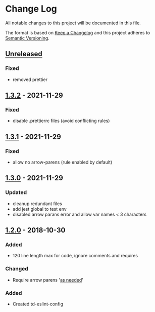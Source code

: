 # Change Log
All notable changes to this project will be documented in this file.

The format is based on [Keep a Changelog](http://keepachangelog.com/)
and this project adheres to [Semantic Versioning](http://semver.org/).

## [Unreleased][]
### Fixed
- removed prettier

## [1.3.2][] - 2021-11-29
### Fixed
- disable .prettierrc files (avoid conflicting rules)

## [1.3.1][] - 2021-11-29
### Fixed
- allow no arrow-parens (rule enabled by default)

## [1.3.0][] - 2021-11-29
### Updated
- cleanup redundant files
- add jest global to test env
- disabled arrow parans error and allow var names < 3 characters

## [1.2.0][] - 2018-10-30
### Added
- 120 line length max for code, ignore comments and requires

### Changed
- Require arrow parens '[as needed](https://github.com/airbnb/javascript#arrows--one-arg-parens)'

### Added
- Created td-eslint-config


[Unreleased]: https://github.com/tomdaniels/td-eslint-config/compare/v1.3.2...HEAD
[1.3.2]: https://github.com/tomdaniels/td-eslint-config/compare/v1.3.1...v1.3.2
[1.3.1]: https://github.com/tomdaniels/td-eslint-config/compare/v1.3.0...v1.3.1
[1.3.0]: https://github.com/tomdaniels/td-eslint-config/compare/v1.2.0...v1.3.0
[1.2.0]: https://github.com/tomdaniels/td-eslint-config/tree/v1.2.0